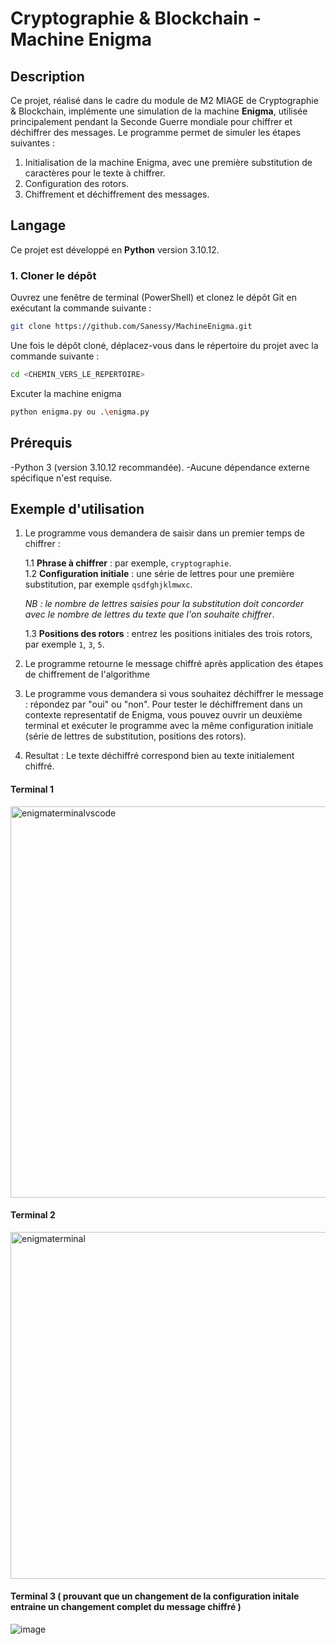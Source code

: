 # Cryptographie & Blockchain - Machine Enigma

## Description

Ce projet, réalisé dans le cadre du module de M2 MIAGE de Cryptographie & Blockchain, implémente une simulation de la machine **Enigma**, utilisée principalement pendant la Seconde Guerre mondiale pour chiffrer et déchiffrer des messages. Le programme permet de simuler les étapes suivantes :

1. Initialisation de la machine Enigma, avec une première substitution de caractères pour le texte à chiffrer.
2. Configuration des rotors.
3. Chiffrement et déchiffrement des messages.

## Langage

Ce projet est développé en **Python** version 3.10.12.


### 1. Cloner le dépôt

Ouvrez une fenêtre de terminal (PowerShell) et clonez le dépôt Git en exécutant la commande suivante :

```bash
git clone https://github.com/Sanessy/MachineEnigma.git
```

Une fois le dépôt cloné, déplacez-vous dans le répertoire du projet avec la commande suivante :

```bash
cd <CHEMIN_VERS_LE_REPERTOIRE>
```

Excuter la machine enigma

```bash
python enigma.py ou .\enigma.py

```
## Prérequis

-Python 3 (version 3.10.12 recommandée).
-Aucune dépendance externe spécifique n'est requise.
  
## Exemple d'utilisation

1. Le programme vous demandera de saisir dans un premier temps de chiffrer :

    1.1 **Phrase à chiffrer** : par exemple, `cryptographie`.  
    1.2 **Configuration initiale** : une série de lettres pour une première substitution, par exemple `qsdfghjklmwxc`.  
    
    _NB : le nombre de lettres saisies pour la substitution doit concorder avec le nombre de lettres du texte que l'on souhaite chiffrer_.
    
    1.3 **Positions des rotors** : entrez les positions initiales des trois rotors, par exemple `1`, `3`, `5`.

2. Le programme retourne le message chiffré après application des étapes de chiffrement de l'algorithme
   
4. Le programme vous demandera si vous souhaitez déchiffrer le message : répondez par "oui" ou "non".
Pour tester le déchiffrement dans un contexte representatif de Enigma, vous pouvez ouvrir un deuxième terminal et exécuter le programme avec la même configuration initiale (série de lettres de substitution, positions des rotors).

6. Resultat : Le texte déchiffré correspond bien au texte initialement chiffré.
   

#### Terminal 1 
<img width="626" alt="enigmaterminalvscode" src="https://github.com/user-attachments/assets/25f741cb-c738-4a08-aaaa-5e83c80b380c">

#### Terminal 2
<img width="555" alt="enigmaterminal" src="https://github.com/user-attachments/assets/e15cfc26-5aa4-4d59-9f5a-63bf8077e1d3">

#### Terminal 3 ( prouvant que un changement de la configuration initale entraine un changement complet du message chiffré ) 
![image](https://github.com/user-attachments/assets/5bc7e931-23ad-4f28-94b7-e97062753035)



